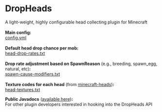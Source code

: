 # DropHeads
A light-weight, highly configurable head collecting plugin for Minecraft
<br>
<br>
**Main config:**<br>
[config.yml](./config.yml)
<br>
<br>
**Default head drop chance per mob:**<br>
[head-drop-rates.txt](./head-drop-rates.txt)
<br>
<br>
**Drop rate adjustment based on SpawnReason** (e.g., breeding, spawn_egg, natural, etc)**:**<br>
[spawn-cause-modifiers.txt](./spawn-cause-modifiers.txt)
<br>
<br>
**Texture codes for each head** (from [minecraft-heads](https://minecraft-heads.com/))**:**<br>
[head-textures.txt](./head-textures.txt)

**Public Javadocs** ([available here](https://evmodder.github.io/DropHeads/net/evmodder/DropHeads/events/package-summary.html))**:**<br>
For other plugin developers interested in hooking into the DropHeads API
